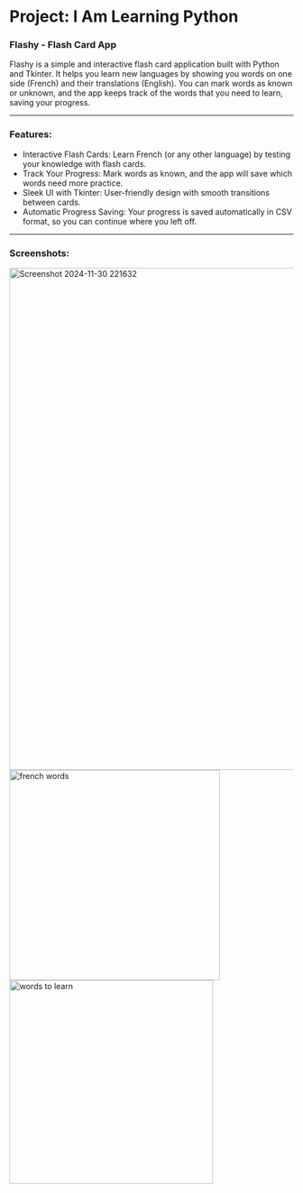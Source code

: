 # Project: I Am Learning Python

### Flashy - Flash Card App

Flashy is a simple and interactive flash card application built with Python and Tkinter. It helps you learn new languages by showing you words on one side (French) and their translations (English). You can mark words as known or unknown, and the app keeps track of the words that you need to learn, saving your progress.

---
### Features:

- Interactive Flash Cards: Learn French (or any other language) by testing your knowledge with flash cards.
- Track Your Progress: Mark words as known, and the app will save which words need more practice.
- Sleek UI with Tkinter: User-friendly design with smooth transitions between cards.
- Automatic Progress Saving: Your progress is saved automatically in CSV format, so you can continue where you left off.

---
### Screenshots:


<img width="891" alt="Screenshot 2024-11-30 221632" src="https://github.com/user-attachments/assets/498be504-df8b-42cb-9ba5-230a77cedc21">
<img width="373" alt="french words" src="https://github.com/user-attachments/assets/2fbe3007-97f5-4181-ab91-be0498c94de1">
<img width="361" alt="words to learn" src="https://github.com/user-attachments/assets/d0ac5807-56dd-4e55-b270-e70bb88b9e12">

